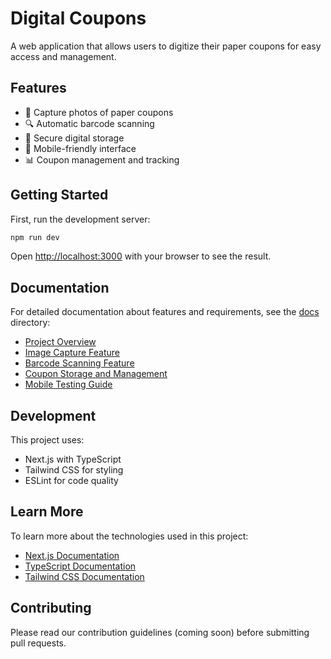 # Digital Coupons

A web application that allows users to digitize their paper coupons for easy access and management.

## Features

- 📸 Capture photos of paper coupons
- 🔍 Automatic barcode scanning
- 💾 Secure digital storage
- 📱 Mobile-friendly interface
- 📊 Coupon management and tracking

## Getting Started

First, run the development server:

```bash
npm run dev
```

Open [http://localhost:3000](http://localhost:3000) with your browser to see the result.

## Documentation

For detailed documentation about features and requirements, see the [docs](./docs) directory:

- [Project Overview](./docs/README.md)
- [Image Capture Feature](./docs/features/image-capture.md)
- [Barcode Scanning Feature](./docs/features/barcode-scanning.md)
- [Coupon Storage and Management](./docs/features/coupon-storage.md)
- [Mobile Testing Guide](./docs/mobile-testing.md)

## Development

This project uses:

- Next.js with TypeScript
- Tailwind CSS for styling
- ESLint for code quality

## Learn More

To learn more about the technologies used in this project:

- [Next.js Documentation](https://nextjs.org/docs)
- [TypeScript Documentation](https://www.typescriptlang.org/docs)
- [Tailwind CSS Documentation](https://tailwindcss.com/docs)

## Contributing

Please read our contribution guidelines (coming soon) before submitting pull requests.
